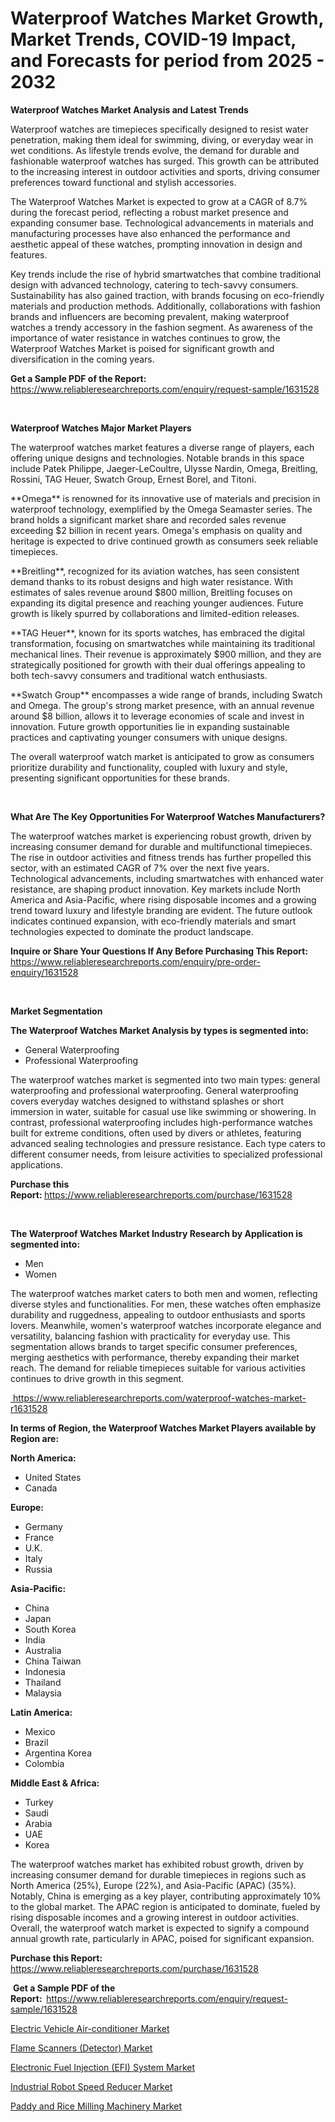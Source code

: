 <p><h1>Waterproof Watches Market Growth, Market Trends, COVID-19 Impact, and Forecasts for period from 2025 - 2032</h1></p><p><strong>Waterproof Watches Market Analysis and Latest Trends</strong></p>
<p><p>Waterproof watches are timepieces specifically designed to resist water penetration, making them ideal for swimming, diving, or everyday wear in wet conditions. As lifestyle trends evolve, the demand for durable and fashionable waterproof watches has surged. This growth can be attributed to the increasing interest in outdoor activities and sports, driving consumer preferences toward functional and stylish accessories.</p><p>The Waterproof Watches Market is expected to grow at a CAGR of 8.7% during the forecast period, reflecting a robust market presence and expanding consumer base. Technological advancements in materials and manufacturing processes have also enhanced the performance and aesthetic appeal of these watches, prompting innovation in design and features.</p><p>Key trends include the rise of hybrid smartwatches that combine traditional design with advanced technology, catering to tech-savvy consumers. Sustainability has also gained traction, with brands focusing on eco-friendly materials and production methods. Additionally, collaborations with fashion brands and influencers are becoming prevalent, making waterproof watches a trendy accessory in the fashion segment. As awareness of the importance of water resistance in watches continues to grow, the Waterproof Watches Market is poised for significant growth and diversification in the coming years.</p></p>
<p><strong>Get a Sample PDF of the Report:&nbsp;</strong> <a href="https://www.reliableresearchreports.com/enquiry/request-sample/1631528?utm_campaign=31&utm_medium=2&utm_source=Github&utm_content=ia&utm_term=28022025&utm_id=waterproof-watches">https://www.reliableresearchreports.com/enquiry/request-sample/1631528</a></p>
<p>&nbsp;</p>
<p><strong>Waterproof Watches Major Market Players</strong></p>
<p><p>The waterproof watches market features a diverse range of players, each offering unique designs and technologies. Notable brands in this space include Patek Philippe, Jaeger-LeCoultre, Ulysse Nardin, Omega, Breitling, Rossini, TAG Heuer, Swatch Group, Ernest Borel, and Titoni.</p><p>**Omega** is renowned for its innovative use of materials and precision in waterproof technology, exemplified by the Omega Seamaster series. The brand holds a significant market share and recorded sales revenue exceeding $2 billion in recent years. Omega's emphasis on quality and heritage is expected to drive continued growth as consumers seek reliable timepieces.</p><p>**Breitling**, recognized for its aviation watches, has seen consistent demand thanks to its robust designs and high water resistance. With estimates of sales revenue around $800 million, Breitling focuses on expanding its digital presence and reaching younger audiences. Future growth is likely spurred by collaborations and limited-edition releases.</p><p>**TAG Heuer**, known for its sports watches, has embraced the digital transformation, focusing on smartwatches while maintaining its traditional mechanical lines. Their revenue is approximately $900 million, and they are strategically positioned for growth with their dual offerings appealing to both tech-savvy consumers and traditional watch enthusiasts.</p><p>**Swatch Group** encompasses a wide range of brands, including Swatch and Omega. The group's strong market presence, with an annual revenue around $8 billion, allows it to leverage economies of scale and invest in innovation. Future growth opportunities lie in expanding sustainable practices and captivating younger consumers with unique designs.</p><p>The overall waterproof watch market is anticipated to grow as consumers prioritize durability and functionality, coupled with luxury and style, presenting significant opportunities for these brands.</p></p>
<p>&nbsp;</p>
<p><strong>What Are The Key Opportunities For Waterproof Watches Manufacturers?</strong></p>
<p><p>The waterproof watches market is experiencing robust growth, driven by increasing consumer demand for durable and multifunctional timepieces. The rise in outdoor activities and fitness trends has further propelled this sector, with an estimated CAGR of 7% over the next five years. Technological advancements, including smartwatches with enhanced water resistance, are shaping product innovation. Key markets include North America and Asia-Pacific, where rising disposable incomes and a growing trend toward luxury and lifestyle branding are evident. The future outlook indicates continued expansion, with eco-friendly materials and smart technologies expected to dominate the product landscape.</p></p>
<p><strong>Inquire or Share Your Questions If Any Before Purchasing This Report:</strong> <a href="https://www.reliableresearchreports.com/enquiry/pre-order-enquiry/1631528?utm_campaign=31&utm_medium=2&utm_source=Github&utm_content=ia&utm_term=28022025&utm_id=waterproof-watches">https://www.reliableresearchreports.com/enquiry/pre-order-enquiry/1631528</a></p>
<p>&nbsp;</p>
<p><strong>Market Segmentation</strong></p>
<p><strong>The Waterproof Watches Market Analysis by types is segmented into:</strong></p>
<p><ul><li>General Waterproofing</li><li>Professional Waterproofing</li></ul></p>
<p><p>The waterproof watches market is segmented into two main types: general waterproofing and professional waterproofing. General waterproofing covers everyday watches designed to withstand splashes or short immersion in water, suitable for casual use like swimming or showering. In contrast, professional waterproofing includes high-performance watches built for extreme conditions, often used by divers or athletes, featuring advanced sealing technologies and pressure resistance. Each type caters to different consumer needs, from leisure activities to specialized professional applications.</p></p>
<p><strong>Purchase this Report:&nbsp;</strong><a href="https://www.reliableresearchreports.com/purchase/1631528?utm_campaign=31&utm_medium=2&utm_source=Github&utm_content=ia&utm_term=28022025&utm_id=waterproof-watches">https://www.reliableresearchreports.com/purchase/1631528</a></p>
<p>&nbsp;</p>
<p><strong>The Waterproof Watches Market Industry Research by Application is segmented into:</strong></p>
<p><ul><li>Men</li><li>Women</li></ul></p>
<p><p>The waterproof watches market caters to both men and women, reflecting diverse styles and functionalities. For men, these watches often emphasize durability and ruggedness, appealing to outdoor enthusiasts and sports lovers. Meanwhile, women's waterproof watches incorporate elegance and versatility, balancing fashion with practicality for everyday use. This segmentation allows brands to target specific consumer preferences, merging aesthetics with performance, thereby expanding their market reach. The demand for reliable timepieces suitable for various activities continues to drive growth in this segment.</p></p>
<p><a href="https://www.reliableresearchreports.com/waterproof-watches-market-r1631528?utm_campaign=31&utm_medium=2&utm_source=Github&utm_content=ia&utm_term=28022025&utm_id=waterproof-watches">&nbsp;https://www.reliableresearchreports.com/waterproof-watches-market-r1631528</a></p>
<p><strong>In terms of Region, the Waterproof Watches Market Players available by Region are:</strong></p>
<p>
    <p> <strong> North America: </strong>
        <ul>
            <li>United States</li>
            <li>Canada</li>
        </ul>
        </p> 
    <p> <strong> Europe: </strong>
        <ul>
            <li>Germany</li>
            <li>France</li>
            <li>U.K.</li>
            <li>Italy</li>
            <li>Russia</li>
        </ul>
        </p> 
    <p> <strong> Asia-Pacific: </strong>
        <ul>
            <li>China</li>
            <li>Japan</li>
            <li>South Korea</li>
            <li>India</li>
            <li>Australia</li>
            <li>China Taiwan</li>
            <li>Indonesia</li>
            <li>Thailand</li>
            <li>Malaysia</li>
        </ul>
        </p> 
    <p> <strong> Latin America: </strong>
        <ul>
            <li>Mexico</li>
            <li>Brazil</li>
            <li>Argentina Korea</li>
            <li>Colombia</li>
        </ul>
        </p> 
    <p> <strong> Middle East & Africa: </strong>
        <ul>
            <li>Turkey</li>
            <li>Saudi</li>
            <li>Arabia</li>
            <li>UAE</li>
            <li>Korea</li>
        </ul>
    </p>
    </p>
<p><p>The waterproof watches market has exhibited robust growth, driven by increasing consumer demand for durable timepieces in regions such as North America (25%), Europe (22%), and Asia-Pacific (APAC) (35%). Notably, China is emerging as a key player, contributing approximately 10% to the global market. The APAC region is anticipated to dominate, fueled by rising disposable incomes and a growing interest in outdoor activities. Overall, the waterproof watch market is expected to signify a compound annual growth rate, particularly in APAC, poised for significant expansion.</p></p>
<p><strong>Purchase this Report: </strong><a href="https://www.reliableresearchreports.com/purchase/1631528?utm_campaign=31&utm_medium=2&utm_source=Github&utm_content=ia&utm_term=28022025&utm_id=waterproof-watches">https://www.reliableresearchreports.com/purchase/1631528</a></p>
<p>&nbsp;<strong>Get a Sample PDF of the Report:&nbsp;&nbsp;</strong><a href="https://www.reliableresearchreports.com/enquiry/request-sample/1631528?utm_campaign=31&utm_medium=2&utm_source=Github&utm_content=ia&utm_term=28022025&utm_id=waterproof-watches">https://www.reliableresearchreports.com/enquiry/request-sample/1631528</a></p>
<p><strong></strong></p>
<p><p><a href="https://github.com/leijavaagexo/Market-Research-Report-List-1/blob/main/electric-vehicle-air-conditioner-market.md?utm_campaign=31&utm_medium=2&utm_source=Github&utm_content=ia&utm_term=28022025&utm_id=waterproof-watches">Electric Vehicle Air-conditioner Market</a></p><p><a href="https://github.com/wakerizaak8g/Market-Research-Report-List-1/blob/main/flame-scanners-detector-market.md?utm_campaign=31&utm_medium=2&utm_source=Github&utm_content=ia&utm_term=28022025&utm_id=waterproof-watches">Flame Scanners (Detector) Market</a></p><p><a href="https://github.com/abidomamen/Market-Research-Report-List-1/blob/main/electronic-fuel-injection-efi-system-market.md?utm_campaign=31&utm_medium=2&utm_source=Github&utm_content=ia&utm_term=28022025&utm_id=waterproof-watches">Electronic Fuel Injection (EFI) System Market</a></p><p><a href="https://github.com/tanckfelli84/Market-Research-Report-List-1/blob/main/industrial-robot-speed-reducer-market.md?utm_campaign=31&utm_medium=2&utm_source=Github&utm_content=ia&utm_term=28022025&utm_id=waterproof-watches">Industrial Robot Speed Reducer Market</a></p><p><a href="https://github.com/adelanwkadua/Market-Research-Report-List-1/blob/main/paddy-and-rice-milling-machinery-market.md?utm_campaign=31&utm_medium=2&utm_source=Github&utm_content=ia&utm_term=28022025&utm_id=waterproof-watches">Paddy and Rice Milling Machinery Market</a></p></p>